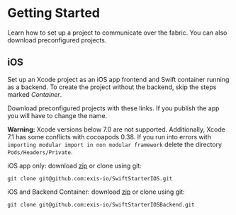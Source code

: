 # Getting Started

Learn how to set up a project to communicate over the fabric. You can also download preconfigured projects. 

## iOS

Set up an Xcode project as an iOS app frontend and Swift container running as a backend. To create the project without the backend, skip the steps marked *Container*.

Download preconfigured projects with these links. If you publish the app you will have to change the name.

__Warning:__ Xcode versions below 7.0 are not supported. Additionally, Xcode 7.1 has some conflicts with cocoapods 0.38. If you run into errors with `importing modular import in non modular framework` delete the directory `Pods/Headers/Private`.

iOS app only: download [zip](https://github.com/exis-io/SwiftStarterIOS/archive/master.zip) or clone using git:

``` git clone git@github.com:exis-io/SwiftStarterIOS.git ```

iOS and Backend Container: download [zip](https://github.com/exis-io/SwiftStarterIOSBackend/archive/master.zip) or clone using git: 

``` git clone git@github.com:exis-io/SwiftStarterIOSBackend.git ```